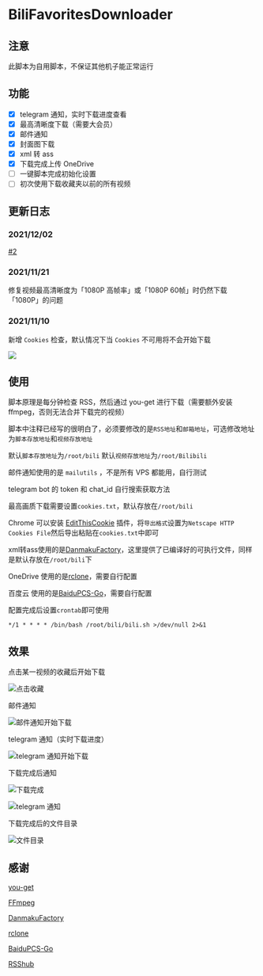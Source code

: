 # BiliFavoritesDownloader

## 注意

此脚本为自用脚本，不保证其他机子能正常运行

## 功能

- [x] telegram 通知，实时下载进度查看
- [x] 最高清晰度下载（需要大会员）
- [x] 邮件通知
- [x] 封面图下载
- [x] xml 转 ass
- [x] 下载完成上传 OneDrive
- [ ] 一键脚本完成初始化设置
- [ ] 初次使用下载收藏夹以前的所有视频

## 更新日志

### 2021/12/02

[#2](https://github.com/Left024/BiliFavoritesDownloader/issues/2)

### 2021/11/21

修复视频最高清晰度为「1080P 高帧率」或「1080P 60帧」时仍然下载「1080P」的问题

### 2021/11/10

新增 ```Cookies``` 检查，默认情况下当 ```Cookies``` 不可用将不会开始下载

![](https://raw.githubusercontent.com/left916/images/main/2021/10/20211110134148.png)

## 使用

脚本原理是每分钟检查 RSS，然后通过 you-get 进行下载（需要额外安装 ffmpeg，否则无法合并下载完的视频）

脚本中注释已经写的很明白了，必须要修改的是```RSS地址```和```邮箱地址```，可选修改地址为```脚本存放地址```和```视频存放地址```

默认```脚本存放地址```为```/root/bili```
默认```视频存放地址```为```/root/Bilibili```

邮件通知使用的是 ```mailutils``` ，不是所有 VPS 都能用，自行测试

telegram bot 的 token 和 chat_id 自行搜索获取方法

最高画质下载需要设置```cookies.txt```，默认存放在```/root/bili```

Chrome 可以安装 [EditThisCookie](https://chrome.google.com/webstore/detail/editthiscookie/fngmhnnpilhplaeedifhccceomclgfbg) 插件，将```导出格式```设置为```Netscape HTTP Cookies File```然后导出粘贴在```cookies.txt```中即可

xml转ass使用的是[DanmakuFactory](https://github.com/hihkm/DanmakuFactory)，这里提供了已编译好的可执行文件，同样是默认存放在```/root/bili```下

OneDrive 使用的是[rclone](https://github.com/rclone/rclone)，需要自行配置

百度云 使用的是[BaiduPCS-Go](https://github.com/qjfoidnh/BaiduPCS-Go)，需要自行配置

配置完成后设置```crontab```即可使用

```shell
*/1 * * * * /bin/bash /root/bili/bili.sh >/dev/null 2>&1
```

## 效果

点击某一视频的收藏后开始下载

![点击收藏](https://raw.githubusercontent.com/left916/images/main/picgo/picgo20210913230146.png)

邮件通知

![邮件通知开始下载](https://raw.githubusercontent.com/left916/images/main/picgo/picgo20210913225853.png)

telegram 通知（实时下载进度）

![telegram 通知开始下载](https://raw.githubusercontent.com/left916/images/main/picgo/20211004113050.png)

下载完成后通知

![下载完成](https://raw.githubusercontent.com/left916/images/main/picgo/picgo20210913225948.png)

![telegram 通知](https://raw.githubusercontent.com/left916/images/main/picgo/20211004113146.png)

下载完成后的文件目录

![文件目录](https://raw.githubusercontent.com/left916/images/main/picgo/picgo20210913230035.png)

## 感谢

[you-get](https://github.com/soimort/you-get)

[FFmpeg](https://github.com/FFmpeg/FFmpeg)

[DanmakuFactory](https://github.com/hihkm/DanmakuFactory)

[rclone](https://github.com/rclone/rclone)

[BaiduPCS-Go](https://github.com/qjfoidnh/BaiduPCS-Go)

[RSShub](https://github.com/DIYgod/RSSHub)
